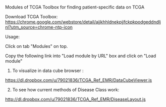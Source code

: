 Modules of TCGA Toolbox for finding patient-specific data on TCGA

Download TCGA Toolbox: https://chrome.google.com/webstore/detail/ajjkhhldnekpjjfckpkpodgeddndljnl?utm_source=chrome-ntp-icon

Usage:

Click on tab "Modules" on top.

Copy the following link into "Load module by URL" box and click on "Load module"

1. To visualize in data cube browser :

https://dl.dropbox.com/u/79021836/TCGA_Ref_EMR/DataCubeViewer.js


2. To see how current methods of  Disease Class work:

http://dl.dropbox.com/u/79021836/TCGA_Ref_EMR/DiseaseLayout.js